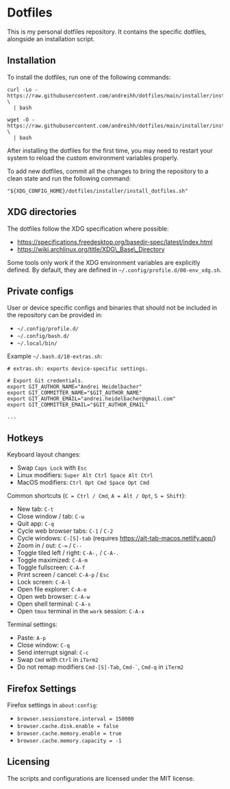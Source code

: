 # Dotfiles

This is my personal dotfiles repository. It contains the specific dotfiles,
alongside an installation script.

## Installation

To install the dotfiles, run one of the following commands:

```
curl -Lo - https://raw.githubusercontent.com/andreihh/dotfiles/main/installer/install.sh \
  | bash
```

```
wget -O - https://raw.githubusercontent.com/andreihh/dotfiles/main/installer/install.sh \
  | bash
```

After installing the dotfiles for the first time, you may need to restart your
system to reload the custom environment variables properly.

To add new dotfiles, commit all the changes to bring the repository to a clean
state and run the following command:

```
"${XDG_CONFIG_HOME}/dotfiles/installer/install_dotfiles.sh"
```

## XDG directories

The dotfiles follow the XDG specification where possible:
- https://specifications.freedesktop.org/basedir-spec/latest/index.html
- https://wiki.archlinux.org/title/XDG\_Base\_Directory

Some tools only work if the XDG environment variables are explicitly defined. By
default, they are defined in `~/.config/profile.d/00-env_xdg.sh`.

## Private configs

User or device specific configs and binaries that should not be included in the
repository can be provided in:

- `~/.config/profile.d/`
- `~/.config/bash.d/`
- `~/.local/bin/`

Example `~/.bash.d/10-extras.sh`:

```
# extras.sh: exports device-specific settings.

# Export Git credentials.
export GIT_AUTHOR_NAME="Andrei Heidelbacher"
export GIT_COMMITTER_NAME="$GIT_AUTHOR_NAME"
export GIT_AUTHOR_EMAIL="andrei.heidelbacher@gmail.com"
export GIT_COMMITTER_EMAIL="$GIT_AUTHOR_EMAIL"

...
```

## Hotkeys

Keyboard layout changes:
- Swap `Caps Lock` with `Esc`
- Linux modifiers: `Super Alt Ctrl Space Alt Ctrl`
- MacOS modifiers: `Ctrl Opt Cmd Space Opt Cmd`

Common shortcuts (`C = Ctrl / Cmd`, `A = Alt / Opt`, `S = Shift`):
- New tab: `C-t`
- Close window / tab: `C-w`
- Quit app: `C-q`
- Cycle web browser tabs: `C-1` / `C-2`
- Cycle windows: `C-[S]-tab` (requires https://alt-tab-macos.netlify.app/)
- Zoom in / out: `C-=` / `C--`
- Toggle tiled left / right: `C-A-,` / `C-A-.`
- Toggle maximized: `C-A-m`
- Toggle fullscreen: `C-A-f`
- Print screen / cancel: `C-A-p` / `Esc`
- Lock screen: `C-A-l`
- Open file explorer: `C-A-e`
- Open web browser: `C-A-w`
- Open shell terminal: `C-A-s`
- Open `tmux` terminal in the `work` session: `C-A-x`

Terminal settings:
- Paste: `A-p`
- Close window: `C-q`
- Send interrupt signal: `C-c`
- Swap `Cmd` with `Ctrl` in `iTerm2`
- Do not remap modifiers `Cmd-[S]-Tab`, `` Cmd-` ``, `Cmd-q` in `iTerm2`

## Firefox Settings

Firefox settings in `about:config`:
- `browser.sessionstore.interval = 150000`
- `browser.cache.disk.enable = false`
- `browser.cache.memory.enable = true`
- `browser.cache.memory.capacity = -1`

## Licensing

The scripts and configurations are licensed under the MIT license.
